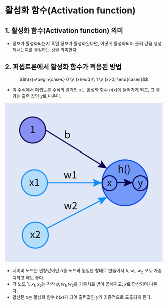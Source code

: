 # 활성화 함수(Activation function)

## 1. 활성화 함수(Activation function) 의미
- 정보가 활성화되는지 혹인 정보가 활성화된다면, 어떻게 활성화되어 출력 값을 생성해내는지를 결정하는 것을 의미한다.

## 2. 퍼셉트론에서 활성화 함수가 적용된 방법

$$h(x)=\begin{cases} 
0 \\\ (x\leq0)\\ 
1 \\\ (x>0) 
\end{cases}$$

- 이 수식에서 퍼셉트론 수식의 결과인 $x$는 활성화 함수 $h(x)$에 들어가게 되고, 그 결과는 출력 값인 $y$로 나온다.

![alt text](./Picture/Activation_function.png)

- 네이비 노드는 편향값이던 $b$를 노드와 동일한 형태로 만들어서 $b, w_1, w_2$ 모두 가중치라고 해도 좋다.
- 각 노드 1, $x_1, x_2$는 각각 $b, w_1, w_2$를 가중치로 받아 곱해지고, $x$로 합산되어 나온다.
- 합산된 $x$는 활성화 함수 $h(x)$가 되어 출력값인 $y$가 최종적으로 도출되게 된다.